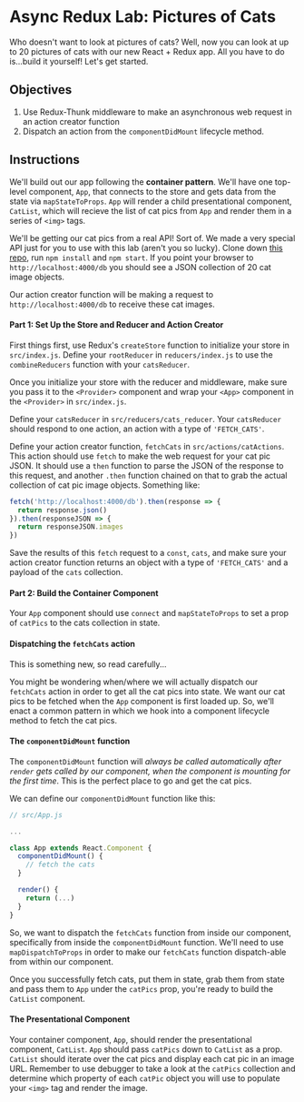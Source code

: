 # Async Redux Lab: Pictures of Cats

Who doesn't want to look at pictures of cats? Well, now you can look at up to 20
pictures of cats with our new React + Redux app. All you have to do is...build
it yourself! Let's get started.

## Objectives

1. Use Redux-Thunk middleware to make an asynchronous web request in an action creator function
2. Dispatch an action from the `componentDidMount` lifecycle method.

## Instructions

We'll build out our app following the **container pattern**. We'll have one
top-level component, `App`, that connects to the store and gets data from the
state via `mapStateToProps`. `App` will render a child presentational component,
`CatList`, which will recieve the list of cat pics from `App` and render them in
a series of `<img>` tags.

We'll be getting our cat pics from a real API! Sort of. We made a very special
API just for you to use with this lab (aren't you so lucky). Clone down [this
repo](https://github.com/learn-co-curriculum/cat-api), run `npm install` and
`npm start`. If you point your browser to `http://localhost:4000/db` you should
see a JSON collection of 20 cat image objects.

Our action creator function will be making a request to
`http://localhost:4000/db` to receive these cat images.

#### Part 1: Set Up the Store and Reducer and Action Creator

First things first, use Redux's `createStore` function to initialize your store
in `src/index.js`. Define your `rootReducer` in `reducers/index.js` to use the
`combineReducers` function with your `catsReducer`.

Once you initialize your store with the reducer and middleware, make sure you
pass it to the `<Provider>` component and wrap your `<App>` component in the
`<Provider>` in `src/index.js`.

Define your `catsReducer` in `src/reducers/cats_reducer`. Your `catsReducer`
should respond to one action, an action with a type of `'FETCH_CATS'`.

Define your action creator function, `fetchCats` in `src/actions/catActions`.
This action should use `fetch` to make the web request for your cat pic JSON. It
should use a `then` function to parse the JSON of the response to this request,
and another `.then` function chained on that to grab the actual collection of
cat pic image objects. Something like:

```js
fetch('http://localhost:4000/db').then(response => {
  return response.json()
}).then(responseJSON => {
  return responseJSON.images
})
```

Save the results of this `fetch` request to a `const`, `cats`, and make sure
your action creator function returns an object with a type of `'FETCH_CATS'` and
a payload of the `cats` collection.

#### Part 2: Build the Container Component

Your `App` component should use `connect` and `mapStateToProps` to set a prop of
`catPics` to the cats collection in state.

#### Dispatching the `fetchCats` action

This is something new, so read carefully...

You might be wondering when/where we will actually dispatch our `fetchCats`
action in order to get all the cat pics into state. We want our cat pics to be
fetched when the `App` component is first loaded up. So, we'll enact a common
pattern in which we hook into a component lifecycle method to fetch the cat
pics.

#### The `componentDidMount` function

The `componentDidMount` function will *always be called automatically after
`render` gets called by our component, when the component is mounting for the
first time*. This is the perfect place to go and get the cat pics.

We can define our `componentDidMount` function like this:

```js
// src/App.js

...

class App extends React.Component {
  componentDidMount() {
    // fetch the cats
  }

  render() {
    return (...)
  }
}
```

So, we want to dispatch the `fetchCats` function from inside our component,
specifically from inside the  `componentDidMount` function. We'll need to use
`mapDispatchToProps` in order to make our `fetchCats` function dispatch-able
from within our component.

Once you successfully fetch cats, put them in state, grab them from state and
pass them to `App` under the `catPics` prop, you're ready to build the `CatList`
component.

#### The Presentational Component

Your container component, `App`, should render the presentational component,
`CatList`. `App` should pass `catPics` down to `CatList` as a prop. `CatList`
should iterate over the cat pics and display each cat pic in an image URL.
Remember to use debugger to take a look at the `catPics` collection and
determine which property of each `catPic` object you will use to populate your
`<img>` tag and render the image.
